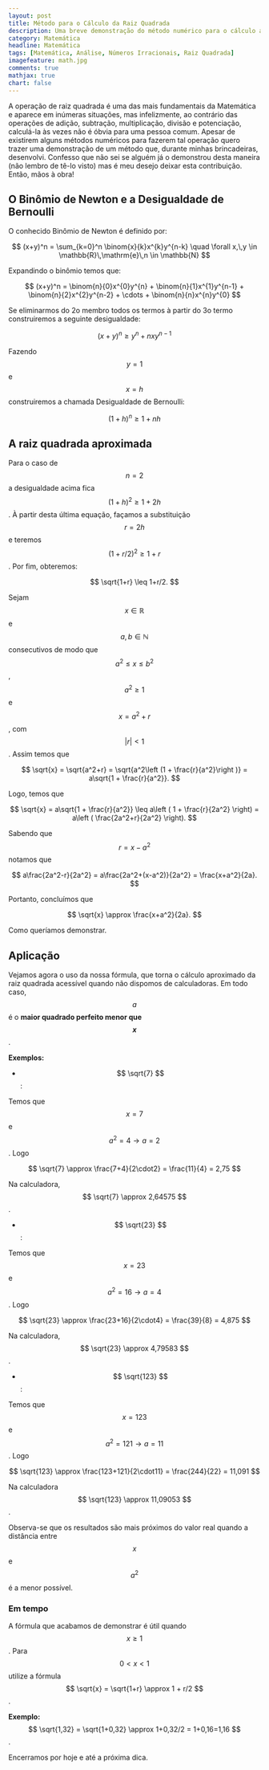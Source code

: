 ```yaml
---
layout: post
title: Método para o Cálculo da Raiz Quadrada
description: Uma breve demonstração do método numérico para o cálculo aproximado da raiz quadrada
category: Matemática
headline: Matemática
tags: [Matemática, Análise, Números Irracionais, Raiz Quadrada]
imagefeature: math.jpg
comments: true
mathjax: true 
chart: false
---
```


A operação de raiz quadrada é uma das mais fundamentais da Matemática e aparece em inúmeras situações, mas infelizmente, ao contrário das operações de adição, subtração, multiplicação, divisão e potenciação, calculá-la às vezes não é óbvia para uma pessoa comum. Apesar de existirem alguns métodos numéricos para fazerem tal operação quero trazer uma demonstração de um método que, durante minhas brincadeiras, desenvolvi. Confesso que não sei se alguém já o demonstrou desta maneira (não lembro de tê-lo visto) mas é meu desejo deixar esta contribuição. Então, mãos à obra! 

## O Binômio de Newton e a Desigualdade de Bernoulli

O conhecido Binômio de Newton é definido por: 

$$ (x+y)^n = \sum_{k=0}^n \binom{x}{k}x^{k}y^{n-k} \quad \forall x,\,y \in \mathbb{R}\,\mathrm{e}\,n \in \mathbb{N} $$

Expandindo o binômio temos que:

$$ (x+y)^n = \binom{n}{0}x^{0}y^{n} + \binom{n}{1}x^{1}y^{n-1} + \binom{n}{2}x^{2}y^{n-2} + \cdots + \binom{n}{n}x^{n}y^{0} $$

Se eliminarmos do 2o membro todos os termos à partir do 3o termo construiremos a seguinte desigualdade: 

$$ (x+y)^n \geq y^n + nxy^{n-1} $$

Fazendo $$ y = 1 $$ e $$ x = h $$ construiremos a chamada Desigualdade de Bernoulli:

$$ (1+h)^n \geq 1 + nh $$

## A raiz quadrada aproximada

Para o caso de $$ n = 2 $$ a desigualdade acima fica $$ (1+h)^2 \geq 1+2h $$. À partir desta última equação, façamos a substituição $$ r = 2h $$ e teremos $$ (1+r/2)^2 \geq 1+r $$. Por fim, obteremos:

$$ \sqrt{1+r} \leq 1+r/2. $$

Sejam $$ x \in \mathbb{R} $$ e $$ a,\, b \in \mathbb{N} $$ consecutivos de modo que $$ a^2 \leq x \leq b^2 $$, $$ a^2 \geq 1 $$ e $$ x = a^2 + r $$, com $$ \lvert r \rvert < 1 $$. Assim temos que

$$ \sqrt{x} = \sqrt{a^2+r} = \sqrt{a^2\left (1 + \frac{r}{a^2}\right )} = a\sqrt{1 + \frac{r}{a^2}}. $$

Logo, temos que

$$ \sqrt{x} = a\sqrt{1 + \frac{r}{a^2}} \leq a\left ( 1 + \frac{r}{2a^2} \right) = a\left ( \frac{2a^2+r}{2a^2} \right). $$

Sabendo que $$ r = x - a^2 $$ notamos que

$$ a\frac{2a^2-r}{2a^2} = a\frac{2a^2+(x-a^2)}{2a^2} = \frac{x+a^2}{2a}. $$

Portanto, concluímos que 

$$ \sqrt{x} \approx \frac{x+a^2}{2a}. $$

Como queríamos demonstrar. 

## Aplicação

Vejamos agora o uso da nossa fórmula, que torna o cálculo aproximado da raiz quadrada acessível quando não dispomos de calculadoras. Em todo caso, $$ a $$ é o **maior quadrado perfeito menor que $$ x $$**.

**Exemplos:**
- $$ \sqrt{7} $$:

Temos que $$ x = 7 $$ e $$ a^2 = 4 \rightarrow a = 2 $$. Logo
 
$$ \sqrt{7} \approx \frac{7+4}{2\cdot2} = \frac{11}{4} = 2,75 $$

Na calculadora, $$ \sqrt{7} \approx 2,64575 $$.

- $$ \sqrt{23} $$:

Temos que $$ x = 23 $$ e $$ a^2 = 16 \rightarrow a = 4 $$. Logo
 
$$ \sqrt{23} \approx \frac{23+16}{2\cdot4} = \frac{39}{8} = 4,875 $$

Na calculadora, $$ \sqrt{23} \approx 4,79583 $$.

- $$ \sqrt{123} $$:

Temos que $$ x = 123 $$ e $$ a^2 = 121 \rightarrow a = 11 $$. Logo
 
$$ \sqrt{123} \approx \frac{123+121}{2\cdot11} = \frac{244}{22} = 11,091 $$

Na calculadora $$ \sqrt{123} \approx 11,09053 $$.

Observa-se que os resultados são mais próximos do valor real quando a distância entre $$ x $$ e $$ a^2 $$ é a menor possível. 

### Em tempo
A fórmula que acabamos de demonstrar é útil quando $$ x \geq 1 $$. Para $$ 0 < x < 1 $$ utilize a fórmula $$ \sqrt{x} = \sqrt{1+r} \approx 1 + r/2 $$.

**Exemplo:** $$ \sqrt{1,32} = \sqrt{1+0,32} \approx 1+0,32/2 = 1+0,16=1,16 $$.

Encerramos por hoje e até a próxima dica.

